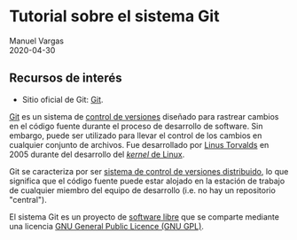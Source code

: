 # Tutorial sobre el sistema Git
Manuel Vargas  
2020-04-30

## Recursos de interés
* Sitio oficial de Git: [Git](https://git-scm.com/).

[Git](https://git-scm.com/) es un sistema de [control de versiones](https://en.wikipedia.org/wiki/Version_control) diseñado para rastrear cambios en el código fuente durante el proceso de desarrollo de software. Sin embargo, puede ser utilizado para llevar el control de los cambios en cualquier conjunto de archivos. Fue desarrollado por [Linus Torvalds](https://en.wikipedia.org/wiki/Linus_Torvalds) en 2005 durante del desarrollo del [_kernel_ de Linux](https://en.wikipedia.org/wiki/Linux_kernel).

Git se caracteriza por ser [sistema de control de versiones distribuido](https://en.wikipedia.org/wiki/Distributed_version_control), lo que significa que el código fuente puede estar alojado en la estación de trabajo de cualquier miembro del equipo de desarrollo (i.e. no hay un repositorio "central").

El sistema Git es un proyecto de [software libre](https://en.wikipedia.org/wiki/Free_software) que se comparte mediante una licencia [GNU General Public Licence (GNU GPL)](https://www.gnu.org/licenses/old-licenses/gpl-2.0.html).
